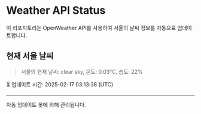 
# Weather API Status

이 리포지토리는 OpenWeather API를 사용하여 서울의 날씨 정보를 자동으로 업데이트합니다.

## 현재 서울 날씨
> 서울의 현재 날씨: clear sky, 온도: 0.03°C, 습도: 22%

⏳ 업데이트 시간: 2025-02-17 03:13:38 (UTC)

---
자동 업데이트 봇에 의해 관리됩니다.
